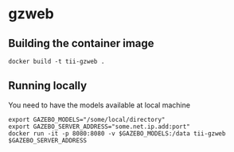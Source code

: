 # gzweb

## Building the container image

```
docker build -t tii-gzweb .
```

## Running locally

You need to have the models available at local machine

```
export GAZEBO_MODELS="/some/local/directory"
export GAZEBO_SERVER_ADDRESS="some.net.ip.add:port"
docker run -it -p 8080:8080 -v $GAZEBO_MODELS:/data tii-gzweb $GAZEBO_SERVER_ADDRESS
```
